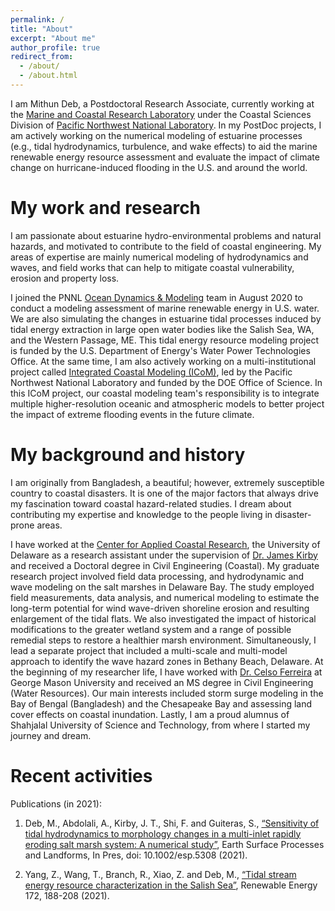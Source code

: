 ```yaml
---
permalink: /
title: "About"
excerpt: "About me"
author_profile: true
redirect_from: 
  - /about/
  - /about.html
---
```


I am Mithun Deb, a Postdoctoral Research Associate, currently working at the [Marine and Coastal Research Laboratory](https://www.pnnl.gov/marine-and-coastal-research-laboratory) under the Coastal Sciences Division of [Pacific Northwest National Laboratory](https://www.pnnl.gov/). In my PostDoc projects, I am actively working on the numerical modeling of estuarine processes (e.g., tidal hydrodynamics, turbulence, and wake effects) to aid the marine renewable energy resource assessment and evaluate the impact of climate change on hurricane-induced flooding in the U.S. and around the world.

My work and research
======
I am passionate about estuarine hydro-environmental problems and natural hazards, and motivated to contribute to the field of coastal engineering. My areas of expertise are mainly numerical modeling of hydrodynamics and waves, and field works that can help to mitigate coastal vulnerability, erosion and property loss. 

I joined the PNNL [Ocean Dynamics & Modeling](https://www.pnnl.gov/projects/ocean-dynamics-modeling) team in August 2020 to conduct a modeling assessment of marine renewable energy in U.S. water. We are also simulating the changes in estuarine tidal processes induced by tidal energy extraction in large open water bodies like the Salish Sea, WA, and the Western Passage, ME. This tidal energy resource modeling project is funded by the U.S. Department of Energy's Water Power Technologies Office. At the same time, I am also actively working on a multi-institutional project called [Integrated Coastal Modeling (ICoM)](https://icom.pnnl.gov/TheICoMTeam), led by the Pacific Northwest National Laboratory and funded by the DOE Office of Science. In this ICoM project, our coastal modeling team's responsibility is to integrate multiple higher-resolution oceanic and atmospheric models to better project the impact of extreme flooding events in the future climate.

My background and history
======
I am originally from Bangladesh, a beautiful; however, extremely susceptible country to coastal disasters. It is one of the major factors that always drive my fascination toward coastal hazard-related studies. I dream about contributing my expertise and knowledge to the people living in disaster-prone areas. 

I have worked at the [Center for Applied Coastal Research](https://coastal.udel.edu/), the University of Delaware as a research assistant under the supervision of [Dr. James Kirby](https://www1.udel.edu/kirby/) and received a Doctoral degree in Civil Engineering (Coastal). My graduate research project involved field data processing, and hydrodynamic and wave modeling on the salt marshes in Delaware Bay. The study employed field measurements, data analysis, and numerical modeling to estimate the long-term potential for wind wave-driven shoreline erosion and resulting enlargement of the tidal flats. We also investigated the impact of historical modifications to the greater wetland system and a range of possible remedial steps to restore a healthier marsh environment. Simultaneously, I lead a separate project that included a multi-scale and multi-model approach to identify the wave hazard zones in Bethany Beach, Delaware. At the beginning of my researcher life, I have worked with [Dr. Celso Ferreira](https://fhrl.vse.gmu.edu/) at George Mason University and received an MS degree in Civil Engineering (Water Resources). Our main interests included storm surge modeling in the Bay of Bengal (Bangladesh) and the Chesapeake Bay and assessing land cover effects on coastal inundation. Lastly, I am a proud alumnus of Shahjalal University of Science and Technology, from where I started my journey and dream. 

Recent activities
======

Publications (in 2021):

1. Deb, M., Abdolali, A., Kirby, J. T., Shi, F. and Guiteras, S., [“Sensitivity of tidal hydrodynamics to morphology changes in a multi-inlet rapidly eroding salt marsh system: A numerical study”](https://onlinelibrary.wiley.com/doi/10.1002/esp.5308), Earth Surface Processes and Landforms, In Pres, doi: 10.1002/esp.5308 (2021).

2. Yang, Z., Wang, T., Branch, R., Xiao, Z. and Deb, M., [“Tidal stream energy resource characterization in the Salish Sea”](https://www.sciencedirect.com/science/article/abs/pii/S0960148121003827?via%3Dihub), Renewable Energy 172, 188-208 (2021).

